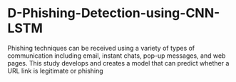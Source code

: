# D-Phishing-Detection-using-CNN-LSTM
Phishing techniques can be received using a variety of types of communication including email, instant chats, pop-up messages, and web pages. This study develops and creates a model that can predict whether a URL link is legitimate or phishing
